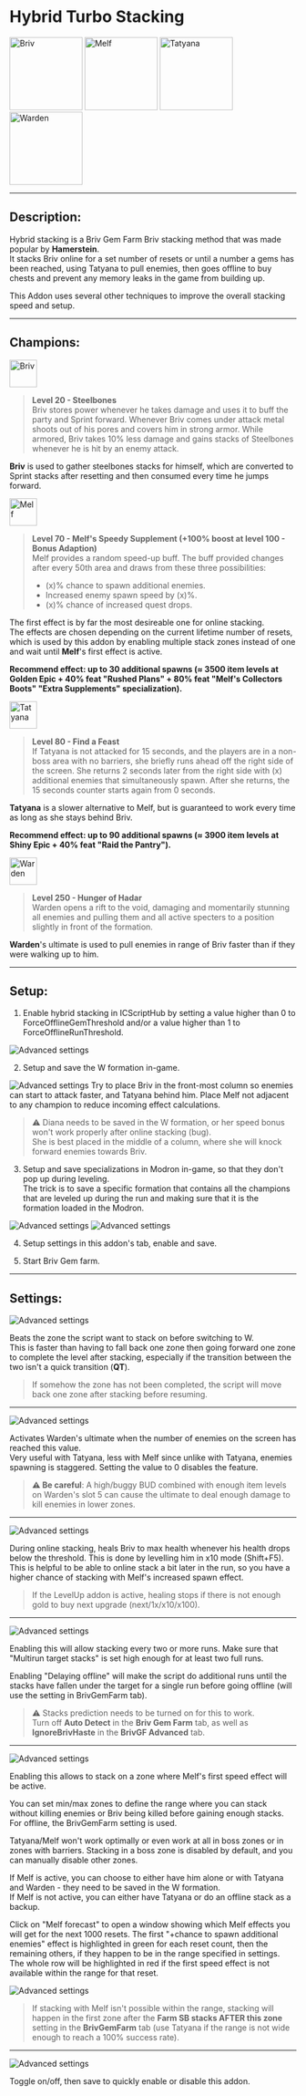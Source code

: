 # Hybrid Turbo Stacking

<p align="left">
<img alt="Briv" height="128" src="Images/Briv_portrait.png" width="128"/>
<img alt="Melf" height="128" src="Images/Melf_portrait.png" width="128"/>
<img alt="Tatyana" height="128" src="Images/Tatyana_portrait.png" width="128"/>
<img alt="Warden" height="128" src="Images/Warden_portrait.png" width="128"/>
</p>

___

## Description:

Hybrid stacking is a Briv Gem Farm Briv stacking method that was made popular by **Hamerstein**.  
It stacks Briv online for a set number of resets or until a number a gems has been reached, using Tatyana to pull enemies,
then goes offline to buy chests and prevent any memory leaks in the game from building up.

This Addon uses several other techniques to improve the overall stacking speed and setup.

___

## Champions:

<img alt="Briv" height="48" src="Images/Briv_portrait.png" width="48"/>

>**Level 20 - Steelbones**  
Briv stores power whenever he takes damage and uses it to buff the party and Sprint forward.
Whenever Briv comes under attack metal shoots out of his pores and covers him in strong armor.
While armored, Briv takes 10% less damage and gains stacks of Steelbones whenever he is hit by an enemy attack.

**Briv** is used to gather steelbones stacks for himself, which are converted to Sprint
stacks after resetting and then consumed every time he jumps forward.

<img alt="Melf" height="48" src="Images/Melf_portrait.png" width="48"/>

>**Level 70 - Melf's Speedy Supplement (+100% boost at level 100 - Bonus Adaption)**  
Melf provides a random speed-up buff. The buff provided changes after every 50th area and draws from these three possibilities:
>- (x)% chance to spawn additional enemies.
>- Increased enemy spawn speed by (x)%.
>- (x)% chance of increased quest drops.

The first effect is by far the most desireable one for online stacking.  
The effects are chosen depending on the current lifetime number of resets, which is used by this addon
by enabling multiple stack zones instead of one and wait until **Melf**'s first effect is active.

**Recommend effect: up to 30 additional spawns (≈ 3500 item levels at Golden Epic + 40% feat "Rushed Plans" + 80% feat "Melf's Collectors Boots" 
"Extra Supplements" specialization).**

<img alt="Tatyana" height="48" src="Images/Tatyana_portrait.png" width="48"/>

>**Level 80 - Find a Feast**  
If Tatyana is not attacked for 15 seconds, and the players are in a non-boss area with no barriers,
she briefly runs ahead off the right side of the screen. She returns 2 seconds later from the right side with (x) additional enemies that simultaneously spawn.
After she returns, the 15 seconds counter starts again from 0 seconds.

**Tatyana** is a slower alternative to Melf, but is guaranteed to work every time as long as she stays behind Briv.

**Recommend effect: up to 90 additional spawns (≈ 3900 item levels at Shiny Epic + 40% feat "Raid the Pantry").**

<img alt="Warden" height="48" src="Images/Warden_portrait.png" width="48"/>

>**Level 250 - Hunger of Hadar**  
Warden opens a rift to the void, damaging and momentarily stunning all enemies
and pulling them and all active specters to a position slightly in front of the formation.

**Warden**'s ultimate is used to pull enemies in range of Briv faster than if they were walking up to him.

___

## Setup:

1. Enable hybrid stacking in ICScriptHub by setting a value higher than 0
to ForceOfflineGemThreshold and/or a value higher than 1 to ForceOfflineRunThreshold.  
<img alt="Advanced settings" src="Images/advanced_settings.png"/>

2. Setup and save the W formation in-game.
<img alt="Advanced settings" src="Images/saved_formations.png"/>
Try to place Briv in the front-most column so enemies can start to attack faster, and Tatyana behind him.
Place Melf not adjacent to any champion to reduce incoming effect calculations.

> ⚠️ Diana needs to be saved in the W formation, or her speed bonus won't work properly after online stacking (bug).  
> She is best placed in the middle of a column, where she will knock forward enemies towards Briv.

3. Setup and save specializations in Modron in-game, so that they don't pop up during leveling.  
The trick is to save a specific formation that contains all the champions that are leveled up during the run
and making sure that it is the formation loaded in the Modron.  
<img alt="Advanced settings" src="Images/specs_formation.png"/>
<img alt="Advanced settings" src="Images/saved_specs.png"/>

4. Setup settings in this addon's tab, enable and save.

5. Start Briv Gem farm.

___

## Settings:

<img alt="Advanced settings" src="Images/Settings/settings_complete_zone.png"/>

Beats the zone the script want to stack on before switching to W.  
This is faster than having to fall back one zone then going forward one zone to complete the level after stacking,
especially if the transition between the two isn't a quick transition (**QT**).

> If somehow the zone has not been completed, the script will move back one zone after stacking before resuming.

___

<img alt="Advanced settings" src="Images/Settings/settings_Warden.png"/>

Activates Warden's ultimate when the number of enemies on the screen has reached this value.  
Very useful with Tatyana, less with Melf since unlike with Tatyana, enemies spawning is staggered.
Setting the value to 0 disables the feature.

>**⚠️ Be careful**: A high/buggy BUD combined with enough item levels on Warden's slot 5 can cause the ultimate
to deal enough damage to kill enemies in lower zones.

___

<img alt="Advanced settings" src="Images/Settings/settings_heal.png"/>

During online stacking, heals Briv to max health whenever his health drops below the threshold.
This is done by levelling him in x10 mode (Shift+F5).  
This is helpful to be able to online stack a bit later in the run, so you have a higher chance of stacking with Melf's increased spawn effect.
>If the LevelUp addon is active, healing stops if there is not enough gold to buy next upgrade (next/1x/x10/x100).

___

<img alt="Advanced settings" src="Images/Settings/settings_multirun.png"/>

Enabling this will allow stacking every two or more runs.
Make sure that "Multirun target stacks" is set high enough for at least two full runs.  

Enabling "Delaying offline" will make the script do additional runs until the stacks
have fallen under the target for a single run before going offline (will use the setting in BrivGemFarm tab).

> ⚠️ Stacks prediction needs to be turned on for this to work.  
> Turn off **Auto Detect** in the **Briv Gem Farm** tab, as well as **IgnoreBrivHaste** in the **BrivGF Advanced** tab.

___

<img alt="Advanced settings" src="Images/Settings/settings_Melf.png"/>

Enabling this allows to stack on a zone where Melf's first speed effect will be active. 

You can set min/max zones to define the range where you can stack without killing enemies
or Briv being killed before gaining enough stacks. For offline, the BrivGemFarm setting is used.  

Tatyana/Melf won't work optimally or even work at all in boss zones or in zones with barriers.
Stacking in a boss zone is disabled by default, and you can manually disable other zones.

If Melf is active, you can choose to either have him alone or with Tatyana and Warden - they need to be saved in the W formation.  
If Melf is not active, you can either have Tatyana or do an offline stack as a backup.

Click on "Melf forecast" to open a window showing which Melf effects you will get for the next 1000 resets.
The first "+chance to spawn additional enemies" effect is highlighted in green for each reset count, then the remaining others,
if they happen to be in the range specified in settings.
The whole row will be highlighted in red if the first speed effect is not available within the range for that reset.

<img alt="Advanced settings" src="Images/Melf_forecast.png"/>

>If stacking with Melf isn't possible within the range, stacking will happen in the first
zone after the **Farm SB stacks AFTER this zone** setting in the **BrivGemFarm** tab (use Tatyana if the range is not wide enough to reach a 100% success rate).

___

<img alt="Advanced settings" src="Images/Settings/settings_enabled.png"/>

Toggle on/off, then save to quickly enable or disable this addon.